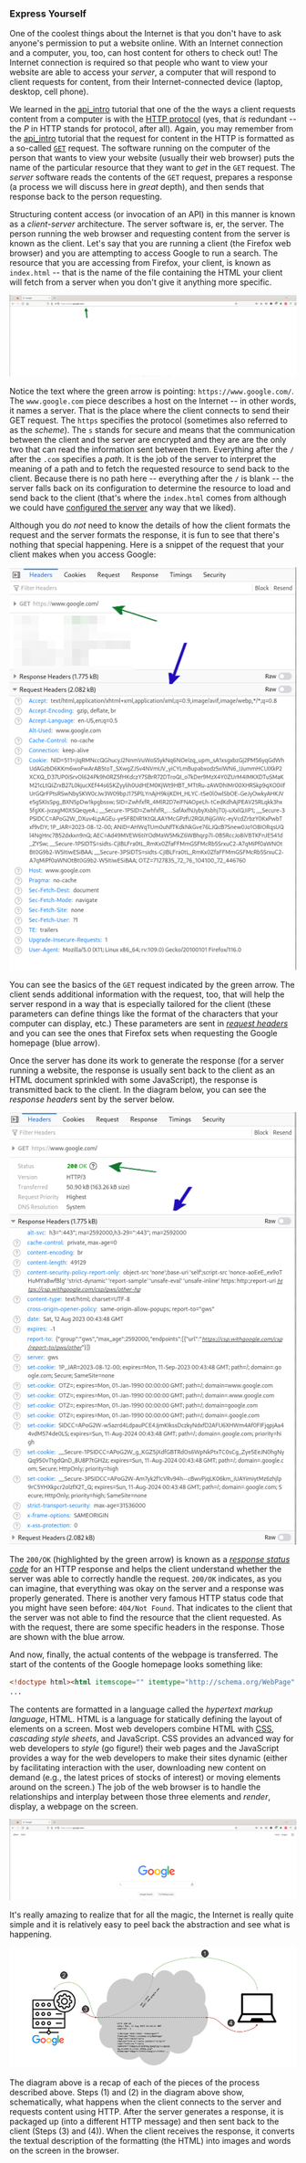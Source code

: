 ### Express Yourself

One of the coolest things about the Internet is that you don't have to ask anyone's permission to put a website online. With an Internet connection and a computer, you, too, can host content for others to check out! The Internet connection is required so that people who want to view your website are able to access your _server_, a computer that will respond to client requests for content, from their Internet-connected device (laptop, desktop, cell phone).

We learned in the [api_intro]() tutorial that one of the the ways a client requests content from a computer is with the [HTTP protocol](https://developer.mozilla.org/en-US/docs/Web/HTTP) (yes, that _is_ redundant -- the _P_ in HTTP stands for protocol, after all). Again, you may remember from the [api_intro]() tutorial that the request for content in the HTTP is formatted as a so-called [`GET`](https://developer.mozilla.org/en-US/docs/Web/HTTP/Methods/GET) request. The software running on the computer of the person that wants to view your website (usually their web browser) puts the name of the particular resource that they want to _get_ in the `GET` request. The _server_ software reads the contents of the `GET` request, prepares a response (a process we will discuss here in _great_ depth), and then sends that response back to the person requesting.

Structuring content access (or invocation of an API) in this manner is known as a _client-server_ architecture. The server software is, er, the server. The person running the web browser and requesting content from the server is known as the client. Let's say that you are running a client (the Firefox web browser) and you are attempting to access Google to run a search. The resource that you are accessing from Firefox, your client, is known as `index.html` -- that is the name of the file containing the HTML your client will fetch from a server when you don't give it anything more specific.

![](./graphics/google-client-request.png)

Notice the text where the green arrow is pointing: `https://www.google.com/`. The `www.google.com` piece describes a host on the Internet -- in other words, it names a server. That is the place where the client connects to send their GET request. The `https` specifies the protocol (sometimes also referred to as the _scheme_). The `s` stands for secure and means that the communication between the client and the server are encrypted and they are are the only two that can read the information sent between them. Everything after the `/` after the `.com` specifies a _path_. It is the job of the server to interpret the meaning of a path and to fetch the requested resource to send back to the client. Because there is no path here -- everything after the `/` is blank -- the server falls back on its configuration to determine the resource to load and send back to the client (that's where the `index.html` comes from although we could have [configured the server](https://httpd.apache.org/docs/2.4/mod/mod_dir.html) any way that we liked).

Although you do _not_ need to know the details of how the client formats the request and the server formats the response, it is fun to see that there's nothing that special happening. Here is a snippet of the request that your client makes when you access Google:

![](./graphics/firefox-google-get.png)

You can see the basics of the `GET` request indicated by the green arrow. The client sends additional information with the request, too, that will help the server respond in a way that is especially tailored for the client (these parameters can define things like the format of the characters that your computer can display, etc.) These parameters are sent in [_request headers_](https://developer.mozilla.org/en-US/docs/Web/HTTP/Headers) and you can see the ones that Firefox sets when requesting the Google homepage (blue arrow).

Once the server has done its work to generate the response (for a server running a website, the response is usually sent back to the client as an HTML document sprinkled with some JavaScript), the response is transmitted back to the client. In the diagram below, you can see the _response headers_ sent by the server below.

![](./graphics/firefox-google-response.png)

The `200/OK` (highlighted by the green arrow) is known as a [_response status code_](https://developer.mozilla.org/en-US/docs/Web/HTTP/Status) for an HTTP response and helps the client understand whether the server was able to correctly handle the request. `200/OK` indicates, as you can imagine, that everything was okay on the server and a response was properly generated. There is another very famous HTTP status code that you might have seen before: `404/Not Found`. That indicates to the client that the server was not able to find the resource that the client requested. As with the request, there are some specific headers in the response. Those are shown with the blue arrow.

And now, finally, the actual contents of the webpage is transferred. The start of the contents of the Google homepage looks something like:

```HTML
<!doctype html><html itemscope="" itemtype="http://schema.org/WebPage" lang="en"><head><meta charset="UTF-8"><meta content="origin" name="referrer"><meta content="/images/branding/googleg/1x/googleg_standard_color_128dp.png" itemprop="image"><title>Google</title>
...
```

The contents are formatted in a language called the _hypertext markup language_, HTML. HTML is a language for statically defining the layout of elements on a screen. Most web developers combine HTML with [CSS](https://en.wikipedia.org/wiki/CSS), _cascading style sheets_, and JavaScript. CSS provides an advanced way for web developers to _style_ (go figure!) their web pages and the JavaScript provides a way for the web developers to make their sites dynamic (either by facilitating interaction with the user, downloading new content on demand (e.g., the latest prices of stocks of interest) or moving elements around on the screen.) The job of the web browser is to handle the relationships and interplay between those three elements and _render_, display, a webpage on the screen.

![](./graphics/google-client.png)

It's really amazing to realize that for all the magic, the Internet is really quite simple and it is relatively easy to peel back the abstraction and see what is happening.

![](./graphics/Firefox-Google-Firefox.png)

The diagram above is a recap of each of the pieces of the process described above. Steps (1) and (2) in the diagram above show, schematically, what happens when the client connects to the server and requests content using HTTP. After the server generates a response, it is packaged up (into a different HTTP message) and then sent back to the client (Steps (3) and (4)). When the client receives the response, it converts the textual description of the formatting (the HTML) into images and words on the screen in the browser.

